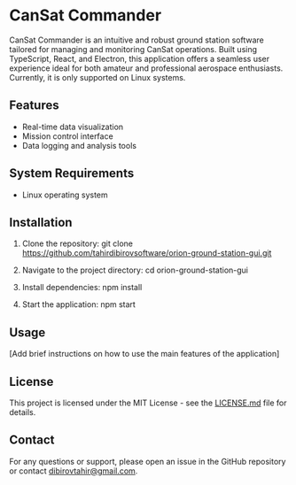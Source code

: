 # CanSat Commander

CanSat Commander is an intuitive and robust ground station software tailored for managing and monitoring CanSat operations. Built using TypeScript, React, and Electron, this application offers a seamless user experience ideal for both amateur and professional aerospace enthusiasts. Currently, it is only supported on Linux systems.

## Features

- Real-time data visualization
- Mission control interface
- Data logging and analysis tools

## System Requirements

- Linux operating system

## Installation

1. Clone the repository:
   git clone https://github.com/tahirdibirovsoftware/orion-ground-station-gui.git

2. Navigate to the project directory:
   cd orion-ground-station-gui

3. Install dependencies:
   npm install

4. Start the application:
   npm start

## Usage

[Add brief instructions on how to use the main features of the application]

## License

This project is licensed under the MIT License - see the [LICENSE.md](LICENSE.md) file for details.

## Contact

For any questions or support, please open an issue in the GitHub repository or contact dibirovtahir@gmail.com.
